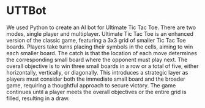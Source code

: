 # UTTBot
We used Python to create an AI bot for Ultimate Tic Tac Toe. There are two modes, single player and multiplayer. Ultimate Tic Tac Toe is an enhanced version of the classic game, featuring a 3x3 grid of smaller Tic Tac Toe boards. Players take turns placing their symbols in the cells, aiming to win each smaller board. The catch is that the location of each move determines the corresponding small board where the opponent must play next. The overall objective is to win three small boards in a row or a total of five, either horizontally, vertically, or diagonally. This introduces a strategic layer as players must consider both the immediate small board and the broader game, requiring a thoughtful approach to secure victory. The game continues until a player meets the overall objectives or the entire grid is filled, resulting in a draw. 
